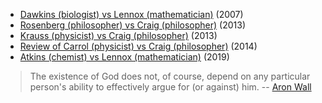 * [Dawkins (biologist) vs Lennox (mathematician)](https://youtu.be/zF5bPI92-5o) (2007)
* [Rosenberg (philosopher) vs Craig (philosopher)](https://www.youtube.com/watch?v=bhfkhq-CM84&t=5667s) (2013)
* [Krauss (physicist) vs Craig (philosopher)](https://www.youtube.com/watch?v=V82uGzgoajI) (2013)
* [Review of Carrol (physicist) vs Craig (philosopher)](http://www.wall.org/~aron/blog/thoughts-on-the-carroll-craig-debate/) (2014)
* [Atkins (chemist) vs Lennox (mathematician)](https://youtu.be/fSYwCaFkYno) (2019)

> The existence of God does not, of course, depend on any particular person's ability to effectively argue for (or against) him. -- [Aron Wall](http://www.wall.org/~aron/blog/thoughts-on-the-carroll-craig-debate/)
